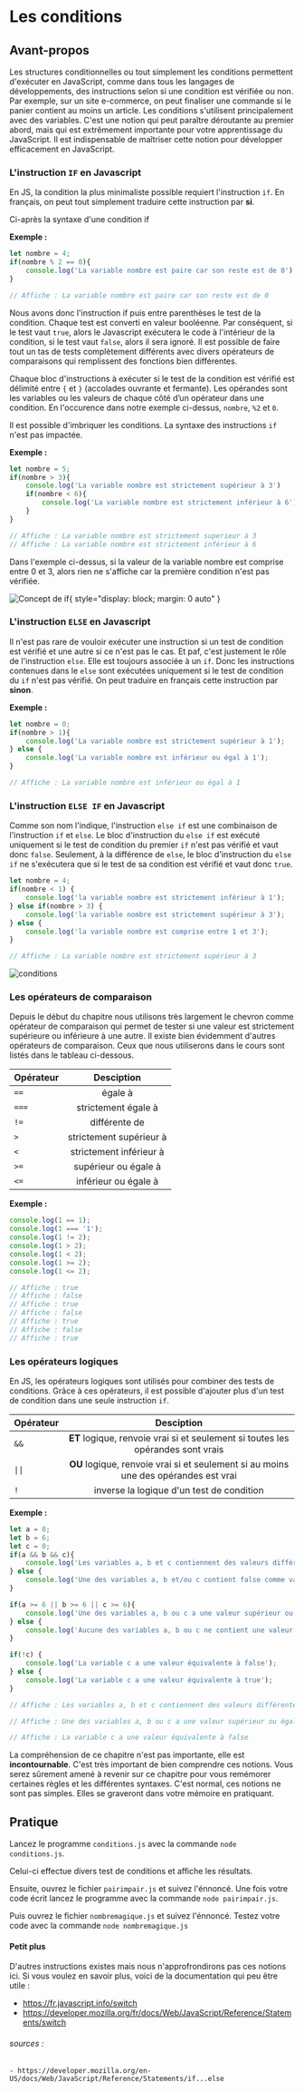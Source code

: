 # Les conditions

## Avant-propos

Les structures conditionnelles ou tout simplement les conditions permettent d'exécuter en JavaScript, comme dans tous les langages de développements, des instructions selon si une condition est vérifiée ou non. Par exemple, sur un site e-commerce, on peut finaliser une commande si le panier contient au moins un article. Les conditions s'utilisent principalement avec des variables. C'est une notion qui peut paraître déroutante au premier abord, mais qui est extrêmement importante pour votre apprentissage du JavaScript. Il est indispensable de maîtriser cette notion pour développer efficacement en JavaScript.

### L'instruction `IF` en Javascript

En JS, la condition la plus minimaliste possible requiert l'instruction `if`. En français, on peut tout simplement traduire cette instruction par **si**.

Ci-après la syntaxe d'une condition if

**Exemple :**
```javascript
let nombre = 4;
if(nombre % 2 == 0){
    console.log('La variable nombre est paire car son reste est de 0');
}

// Affiche : La variable nombre est paire car son reste est de 0
```

Nous avons donc l'instruction if puis entre parenthèses le test de la condition. Chaque test est converti en valeur booléenne. Par conséquent, si le test vaut `true`, alors le Javascript exécutera le code à l'intérieur de la condition, si le test vaut `false`, alors il sera ignoré. Il est possible de faire tout un tas de tests complètement différents avec divers opérateurs de comparaisons qui remplissent des fonctions bien différentes.

Chaque bloc d'instructions à exécuter si le test de la condition est vérifié est délimité entre `{` et `}` (accolades ouvrante et fermante). Les opérandes sont les variables ou les valeurs de chaque côté d’un opérateur dans une condition. En l'occurence dans notre exemple ci-dessus, `nombre`, `%2`  et `0`.

Il est possible d'imbriquer les conditions. La syntaxe des instructions `if` n'est pas impactée.

**Exemple :**
```javascript
let nombre = 5;
if(nombre > 3){
    console.log('La variable nombre est strictement supérieur à 3')
    if(nombre < 6){
        console.log('La variable nombre est strictement inférieur à 6');
    }
}

// Affiche : La variable nombre est strictement superieur à 3
// Affiche : La variable nombre est strictement inférieur à 6
```

Dans l'exemple ci-dessus, si la valeur de la variable nombre est comprise entre 0 et 3, alors rien ne s'affiche car la première condition n'est pas vérifiée.

  ![Concept de if](img/if.png){ style="display: block; margin: 0 auto" }


### L'instruction `ELSE` en Javascript

Il n'est pas rare de vouloir exécuter une instruction si un test de condition est vérifié et une autre si ce n'est pas le cas. Et paf, c'est justement le rôle de l'instruction `else`. Elle est toujours associée à un `if`. Donc les instructions contenues dans le `else` sont exécutées uniquement si le test de condition du `if` n'est pas vérifié. On peut traduire en français cette instruction par **sinon**.

**Exemple :**
```javascript
let nombre = 0;
if(nombre > 1){
    console.log('La variable nombre est strictement supérieur à 1');
} else {
    console.log('La variable nombre est inférieur ou égal à 1');
}

// Affiche : La variable nombre est inférieur ou égal à 1
```

### L'instruction `ELSE IF` en Javascript

Comme son nom l'indique, l'instruction `else if` est une combinaison de l'instruction `if` et `else`. Le bloc d'instruction du `else if` est exécuté uniquement si le test de condition du premier `if` n'est pas vérifié et vaut donc `false`. Seulement, à la différence de `else`, le bloc d'instruction du `else if` ne s'exécutera que si le test de sa condition est vérifié et vaut donc `true`.

```javascript
let nombre = 4;
if(nombre < 1) {
    console.log('la variable nombre est strictement inférieur à 1');
} else if(nombre > 3) {
    console.log('la variable nombre est strictement supérieur à 3');
} else {
    console.log('la variable nombre est comprise entre 1 et 3');
}

// Affiche : La variable nombre est strictement supérieur à 3
```

![conditions](img/conditions.png)

### Les opérateurs de comparaison

Depuis le début du chapitre nous utilisons très largement le chevron comme opérateur de comparaison qui permet de tester si une valeur est strictement supérieure ou inférieure à une autre. Il existe bien évidemment d'autres opérateurs de comparaison. Ceux que nous utiliserons dans le cours sont listés dans le tableau ci-dessous.

| Opérateur | Desciption |
|---    |:-:   |
| `==` | égale à |
| `===` | strictement égale à |
| `!=` | différente de |
| `>` | strictement supérieur à|
| `<` | strictement inférieur à |
| `>=` | supérieur ou égale à |
| `<=` | inférieur ou égale à |

**Exemple :**
 ```javascript
 console.log(1 == 1);
 console.log(1 === '1');
 console.log(1 != 2);
 console.log(1 > 2);
 console.log(1 < 2);
 console.log(1 >= 2);
 console.log(1 <= 2);

 // Affiche : true
 // Affiche : false
 // Affiche : true
 // Affiche : false
 // Affiche : true
 // Affiche : false
 // Affiche : true
 ```

 ### Les opérateurs logiques

 En JS, les opérateurs logiques sont utilisés pour combiner des tests de conditions. Grâce à ces opérateurs, il est possible d'ajouter plus d'un test de condition dans une seule instruction `if`.

| Opérateur | Desciption |
|---    |:-:   |
| `&&` | **ET** logique, renvoie vrai si et seulement si toutes les opérandes sont vrais |
| `\|\|` | **OU** logique, renvoie vrai si et seulement si au moins une des opérandes est vrai |
| `!` | inverse la logique d'un test de condition |

**Exemple :**
```javascript
let a = 8;
let b = 6;
let c = 0;
if(a && b && c){
    console.log('Les variables a, b et c contiennent des valeurs différentes de false');
} else {
    console.log('Une des variables a, b et/ou c contient false comme valeur');
}

if(a >= 6 || b >= 6 || c >= 6){
    console.log('Une des variables a, b ou c a une valeur supérieur ou égale à 6');
} else {
    console.log('Aucune des variables a, b ou c ne contient une valeur supérieur ou égale à 6');
}

if(!c) {
    console.log('La variable c a une valeur équivalente à false');
} else {
    console.log('La variable c a une valeur équivalente à true');
}

// Affiche : Les variables a, b et c contiennent des valeurs différentes de false

// Affiche : Une des variables a, b ou c a une valeur supérieur ou égale à 6

// Affiche : La variable c a une valeur équivalente à false
```

La compréhension de ce chapitre n'est pas importante, elle est **incontournable**. C'est très important de bien comprendre ces notions. Vous serez sûrement amené à revenir sur ce chapitre pour vous remémorer certaines règles et les différentes syntaxes. C'est normal, ces notions ne sont pas simples. Elles se graveront dans votre mémoire en pratiquant.

## Pratique

Lancez le programme `conditions.js` avec la commande `node conditions.js`.

Celui-ci effectue divers test de conditions et affiche les résultats.

Ensuite, ouvrez le fichier `pairimpair.js` et suivez l'énnoncé. Une fois votre code écrit lancez le programme avec la commande `node pairimpair.js`.

Puis ouvrez le fichier `nombremagique.js` et suivez l'énnoncé. Testez votre code avec la commande `node nombremagique.js`

#### Petit plus

D'autres instructions existes mais nous n'approfrondirons pas ces notions ici. Si vous voulez en savoir plus, voici de la documentation qui peu être utile :
 - https://fr.javascript.info/switch
 - https://developer.mozilla.org/fr/docs/Web/JavaScript/Reference/Statements/switch

###### *sources* :
    - https://developer.mozilla.org/en-US/docs/Web/JavaScript/Reference/Statements/if...else